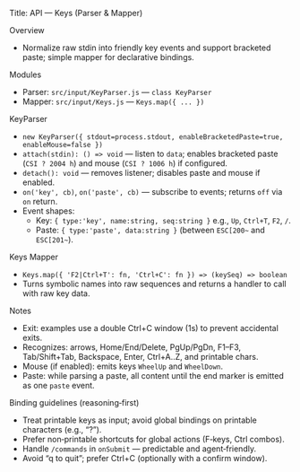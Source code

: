 Title: API — Keys (Parser & Mapper)

Overview
- Normalize raw stdin into friendly key events and support bracketed paste; simple mapper for declarative bindings.

Modules
- Parser: `src/input/KeyParser.js` — `class KeyParser`
- Mapper: `src/input/Keys.js` — `Keys.map({ ... })`

KeyParser
- `new KeyParser({ stdout=process.stdout, enableBracketedPaste=true, enableMouse=false })`
- `attach(stdin): () => void` — listen to `data`; enables bracketed paste (`CSI ? 2004 h`) and mouse (`CSI ? 1006 h`) if configured.
- `detach(): void` — removes listener; disables paste and mouse if enabled.
- `on('key', cb)`, `on('paste', cb)` — subscribe to events; returns `off` via `on` return.
- Event shapes:
  - Key: `{ type:'key', name:string, seq:string }` e.g., `Up`, `Ctrl+T`, `F2`, `/`.
  - Paste: `{ type:'paste', data:string }` (between `ESC[200~` and `ESC[201~`).

Keys Mapper
- `Keys.map({ 'F2|Ctrl+T': fn, 'Ctrl+C': fn }) => (keySeq) => boolean`
- Turns symbolic names into raw sequences and returns a handler to call with raw key data.

Notes
- Exit: examples use a double Ctrl+C window (1s) to prevent accidental exits.
- Recognizes: arrows, Home/End/Delete, PgUp/PgDn, F1–F3, Tab/Shift+Tab, Backspace, Enter, Ctrl+A..Z, and printable chars.
- Mouse (if enabled): emits keys `WheelUp` and `WheelDown`.
- Paste: while parsing a paste, all content until the end marker is emitted as one `paste` event.

Binding guidelines (reasoning‑first)
- Treat printable keys as input; avoid global bindings on printable characters (e.g., “?”).
- Prefer non‑printable shortcuts for global actions (F‑keys, Ctrl combos).
- Handle `/commands` in `onSubmit` — predictable and agent‑friendly.
 - Avoid “q to quit”; prefer Ctrl+C (optionally with a confirm window).
